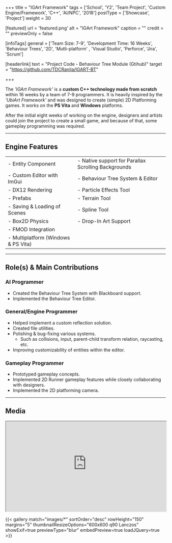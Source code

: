 +++
title = "IGArt Framework"
tags = ['School', 'Y2', 'Team Project', 'Custom Engine/Framework', 'C++', 'AI/NPC', '2018']
postType = ['Showcase', 'Project']
weight = 30

[featured]
url = 'featured.png'
alt = "IGArt Framework"
caption = ""
credit = ""
previewOnly = false

[infoTags]
general = ['Team Size: 7-9', 'Development Time: 16 Weeks', 'Behaviour Trees', '2D', 'Mutli-platform' , 'Visual Studio', 'Perforce', 'Jira', 'Scrum']

[headerlink]
text = "Project Code - Behaviour Tree Module (Gtihub)"
target = "https://github.com/TDCRanila/IGART-BT"

+++

The *'IGArt Framework'* is a **custom C++ technology made from scratch** within 16 weeks by a team of 7-9 programmers. It is heavily inspired by the *'UbiArt Framework'* and was designed to create (simple) 2D Platforming games. It works on the **PS Vita** and **Windows** platforms.
<!--more-->

After the initial eight weeks of working on the engine, designers and artists could join the project to create a small game, and because of that, some gameplay programming was required.

---

## Engine Features
|  |  |
|--------------                         |-----------|
| - Entity Component                    | - Native support for Parallax Scrolling Backgrounds
| - Custom Editor with ImGui            | - Behaviour Tree System & Editor
| - DX12 Rendering                      | - Particle Effects Tool
|-  Prefabs                             | - Terrain Tool
| - Saving & Loading of Scenes          | - Spline Tool
| - Box2D Physics                       | - Drop-In Art Support
| - FMOD Integration                    |
| - Multiplatform (Windows & PS Vita)   |

---

## Role(s) & Main Contributions

### AI Programmer
- Created the Behaviour Tree System with Blackboard support.
- Implemented the Behaviour Tree Editor.

### General/Engine Programmer
- Helped implement a custom reflection solution.
- Created file utilities.
- Polishing & bug-fixing various systems.
  - Such as collisions, input, parent-child transform relation, raycasting, etc.
- Improving customizability of entities within the editor.

### Gameplay Programmer 
- Prototyped gameplay concepts.
- Implemented 2D Runner gameplay features while closely collaborating with designers.
- Implemented the 2D platforming camera.

---

## Media

<iframe width="100%" style="aspect-ratio:16/9" src="https://www.youtube-nocookie.com/embed/KVQP8AbBB8E?rel=0&modestbranding=1&" frameborder="1" allow="accelerometer; autoplay; encrypted-media; gyroscope; picture-in-picture" allowfullscreen></iframe>

{{< gallery match="images/*" sortOrder="desc" rowHeight="150" margins="5" thumbnailResizeOptions="600x600 q90 Lanczos" showExif=true previewType="blur" embedPreview=true loadJQuery=true >}}

